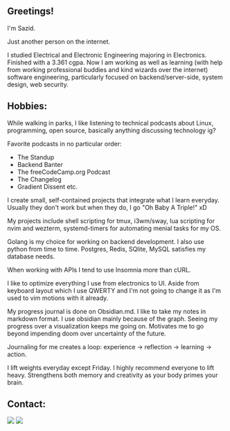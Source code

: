 Greetings!
---
I'm Sazid. 

Just another person on the internet. 

I studied Electrical and Electronic Engineering majoring in Electronics. Finished with a 3.361 cgpa. Now I am working as well as learning (with help from working professional buddies and kind wizards over the internet) software engineering, particularly focused on backend/server-side, system design, web security.

Hobbies:
---
While walking in parks, I like listening to technical podcasts about Linux, programming, open source, basically anything discussing technology ig?

Favorite podcasts in no particular order: 
- The Standup
- Backend Banter
- The freeCodeCamp.org Podcast
- The Changelog
- Gradient Dissent etc.

I create small, self-contained projects that integrate what I learn everyday. Usually they don't work but when they do, I go "Oh Baby A Triple!" xD 

My projects include shell scripting for tmux, i3wm/sway, lua scripting for nvim and wezterm, systemd-timers for automating menial tasks for my OS. 

Golang is my choice for working on backend development. I also use python from time to time. Postgres, Redis, SQlite, MySQL satisfies my database needs. 

When working with APIs I tend to use Insomnia more than cURL. 

I like to optimize everything I use from electronics to UI. Aside from keyboard layout which I use QWERTY and I'm not going to change it as I'm used to vim motions with it already.

My progress journal is done on Obsidian.md. I like to take my notes in markdown format. I use obsidian mainly because of the graph. Seeing my progress over a visualization keeps me going on. Motivates me to go beyond impending doom over uncertainty of the future.

Journaling for me creates a loop: experience → reflection → learning → action.

I lift weights everyday except Friday. I highly recommend everyone to lift heavy. Strengthens both memory and creativity as your body primes your brain.


Contact:
---
<div>
<a href="https://discord.com/users/331727377019437056"><img src="https://img.shields.io/badge/Discord-5865F2?logo=discord&logoColor=fff&style=for-the-badge"/></a>
<a href="mailto:sazidm@proton.me"><img src="https://img.shields.io/badge/ProtonMail-8B89CC?style=for-the-badge&logo=protonmail&logoColor=white"/></a>
</div>

        
